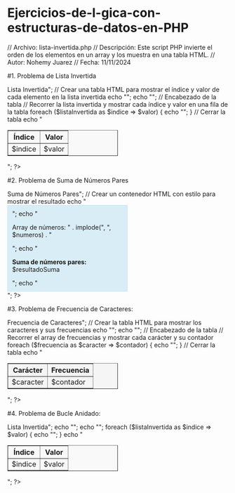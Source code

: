 # Ejercicios-de-l-gica-con-estructuras-de-datos-en-PHP
// Archivo: lista-invertida.php
// Descripción: Este script PHP invierte el orden de los elementos en un array y los muestra en una tabla HTML.
// Autor: Nohemy Juarez
// Fecha: 11/11/2024

#1.  Problema de Lista Invertida

<?php

// Función para invertir el orden de los elementos en un array
/**
 * Invierte el orden de los elementos en el array proporcionado.
 *
 * @param array $array Array de entrada cuyos elementos se quieren invertir.
 * @return array Array invertido.
 */
function invertirLista($array) {
    // Utiliza la función array_reverse para invertir el array
    return array_reverse($array);
}

// Definir un array de números para invertir
$numeros = [1, 2, 3, 4, 5, 6];

// Llamar a la función para invertir el array y almacenar el resultado en $listaInvertida
$listaInvertida = invertirLista($numeros);

// Mostrar el título de la tabla en HTML
echo "<h2>Lista Invertida</h2>";

// Crear una tabla HTML para mostrar el índice y valor de cada elemento en la lista invertida
echo "<table border='1' cellpadding='5' style='width: 50%; background-color: #f9f9f9;'>";
echo "<tr><th>Índice</th><th>Valor</th></tr>"; // Encabezado de la tabla

// Recorrer la lista invertida y mostrar cada índice y valor en una fila de la tabla
foreach ($listaInvertida as $indice => $valor) {
    echo "<tr><td>$indice</td><td>$valor</td></tr>";
}

// Cerrar la tabla
echo "</table>";

?>



#2. Problema de Suma de Números Pares

<?php

/**
 * Función para sumar solo los números pares en un array.
 * Recorre el array y suma los valores que son pares.
 * 
 * @param array $array Array de números a analizar.
 * @return int Suma de los números pares en el array.
 */
function sumaPares($array) {
    $suma = 0;

    // Recorrer cada número en el array
    foreach ($array as $numero) {
        // Verificar si el número es par
        if ($numero % 2 == 0) {
            $suma += $numero;
        }
    }
    
    return $suma;
}

// Definir un array de números
$numeros = [1, 2, 3, 4, 5, 6, 7, 8, 9, 10];

// Llamar a la función para obtener la suma de los números pares
$resultadoSuma = sumaPares($numeros);

echo "<h2>Suma de Números Pares</h2>";

// Crear un contenedor HTML con estilo para mostrar el resultado
echo "<div style='padding: 10px; background-color: #d9edf7; border: 1px solid #bce8f1; width: 50%;'>";

echo "<p>Array de números: " . implode(", ", $numeros) . "</p>";
echo "<p><strong>Suma de números pares:</strong> $resultadoSuma</p>";

echo "</div>";
?>


#3. Problema de Frecuencia de Caracteres:

<?php

/**
 * Función para calcular la frecuencia de caracteres en una cadena.
 * Recorre cada carácter en la cadena y cuenta cuántas veces aparece.
 * 
 * @param string $cadena Cadena de texto a analizar.
 * @return array Array asociativo donde las claves son los caracteres
 *               y los valores son sus frecuencias.
 */
function frecuenciaCaracteres($cadena) {
    $frecuencia = [];
    
    // Convertir la cadena en un array de caracteres y recorrer cada uno
    foreach (str_split($cadena) as $caracter) {
        // Si el carácter ya existe en el array de frecuencia, incrementarlo en 1
        if (isset($frecuencia[$caracter])) {
            $frecuencia[$caracter]++;
        } else {
            // Si el carácter no existe, inicializar su contador en 1
            $frecuencia[$caracter] = 1;
        }
    }
    
    return $frecuencia;
}

// Definir una cadena de texto para analizar
$texto = "Hola Mundo";

// Llamar a la función para obtener la frecuencia de caracteres en el texto
$frecuencia = frecuenciaCaracteres($texto);

echo "<h2>Frecuencia de Caracteres</h2>";

// Crear la tabla HTML para mostrar los caracteres y sus frecuencias
echo "<table border='1' cellpadding='5' style='width: 50%; background-color: #f5f5f5;'>";
echo "<tr><th>Carácter</th><th>Frecuencia</th></tr>"; // Encabezado de la tabla

// Recorrer el array de frecuencias y mostrar cada carácter y su contador
foreach ($frecuencia as $caracter => $contador) {
    echo "<tr><td>$caracter</td><td>$contador</td></tr>";
}

// Cerrar la tabla
echo "</table>";
?>

#4. Problema de Bucle Anidado:

<?php

// Función para invertir el orden de los elementos en un array
function invertirLista($array) {
    return array_reverse($array);
}

$numeros = [1, 2, 3, 4, 5, 6];

$listaInvertida = invertirLista($numeros);

echo "<h2>Lista Invertida</h2>";

echo "<table border='1' cellpadding='5' style='width: 50%; background-color: #f9f9f9;'>";
echo "<tr><th>Índice</th><th>Valor</th></tr>";

foreach ($listaInvertida as $indice => $valor) {
    echo "<tr><td>$indice</td><td>$valor</td></tr>";
}

echo "</table>";
?>

